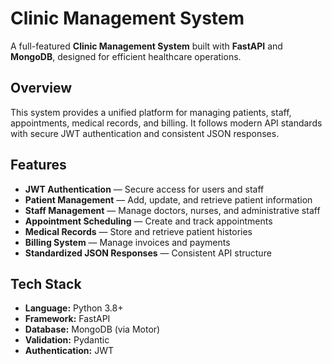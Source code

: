 # Clinic Management System

A full-featured **Clinic Management System** built with **FastAPI** and **MongoDB**, designed for efficient healthcare operations.



## Overview

This system provides a unified platform for managing patients, staff, appointments, medical records, and billing. It follows modern API standards with secure JWT authentication and consistent JSON responses.



## Features

-  **JWT Authentication** — Secure access for users and staff  
-  **Patient Management** — Add, update, and retrieve patient information  
- **Staff Management** — Manage doctors, nurses, and administrative staff  
-  **Appointment Scheduling** — Create and track appointments  
-  **Medical Records** — Store and retrieve patient histories  
-  **Billing System** — Manage invoices and payments  
-  **Standardized JSON Responses** — Consistent API structure  


## Tech Stack

- **Language:** Python 3.8+  
- **Framework:** FastAPI  
- **Database:** MongoDB (via Motor)  
- **Validation:** Pydantic  
- **Authentication:** JWT  



